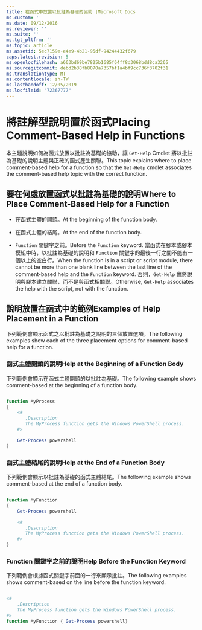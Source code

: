 ```yaml
---
title: 在函式中放置以批註為基礎的協助 |Microsoft Docs
ms.custom: ''
ms.date: 09/12/2016
ms.reviewer: ''
ms.suite: ''
ms.tgt_pltfrm: ''
ms.topic: article
ms.assetid: 5ec7159e-e4e9-4b21-95df-94244432f679
caps.latest.revision: 5
ms.openlocfilehash: a663bd69be7825b1685f64ff8d3068bdd8ca3265
ms.sourcegitcommit: debd2b38fb8070a7357bf1a4bf9cc736f3702f31
ms.translationtype: MT
ms.contentlocale: zh-TW
ms.lasthandoff: 12/05/2019
ms.locfileid: "72367777"
---
```

# <a name="placing-comment-based-help-in-functions"></a><span data-ttu-id="c5540-102">將註解型說明置於函式</span><span class="sxs-lookup"><span data-stu-id="c5540-102">Placing Comment-Based Help in Functions</span></span>

<span data-ttu-id="c5540-103">本主題說明如何為函式放置以批註為基礎的協助，讓 `Get-Help` Cmdlet 將以批註為基礎的說明主題與正確的函式產生關聯。</span><span class="sxs-lookup"><span data-stu-id="c5540-103">This topic explains where to place comment-based help for a function so that the `Get-Help` cmdlet associates the comment-based help topic with the correct function.</span></span>

## <a name="where-to-place-comment-based-help-for-a-function"></a><span data-ttu-id="c5540-104">要在何處放置函式以批註為基礎的說明</span><span class="sxs-lookup"><span data-stu-id="c5540-104">Where to Place Comment-Based Help for a Function</span></span>

- <span data-ttu-id="c5540-105">在函式主體的開頭。</span><span class="sxs-lookup"><span data-stu-id="c5540-105">At the beginning of the function body.</span></span>

- <span data-ttu-id="c5540-106">在函式主體的結尾。</span><span class="sxs-lookup"><span data-stu-id="c5540-106">At the end of the function body.</span></span>

- <span data-ttu-id="c5540-107">`Function` 關鍵字之前。</span><span class="sxs-lookup"><span data-stu-id="c5540-107">Before the `Function` keyword.</span></span> <span data-ttu-id="c5540-108">當函式在腳本或腳本模組中時，以批註為基礎的說明和 `Function` 關鍵字的最後一行之間不能有一個以上的空白行。</span><span class="sxs-lookup"><span data-stu-id="c5540-108">When the function is in a script or script module, there cannot be more than one blank line between the last line of the comment-based help and the `Function` keyword.</span></span> <span data-ttu-id="c5540-109">否則，`Get-Help` 會將說明與腳本建立關聯，而不是與函式相關聯。</span><span class="sxs-lookup"><span data-stu-id="c5540-109">Otherwise, `Get-Help` associates the help with the script, not with the function.</span></span>

## <a name="examples-of-help-placement-in-a-function"></a><span data-ttu-id="c5540-110">說明放置在函式中的範例</span><span class="sxs-lookup"><span data-stu-id="c5540-110">Examples of Help Placement in a Function</span></span>

 <span data-ttu-id="c5540-111">下列範例會顯示函式之以批註為基礎之說明的三個放置選項。</span><span class="sxs-lookup"><span data-stu-id="c5540-111">The following examples show each of the three placement options for comment-based help for a function.</span></span>

### <a name="help-at-the-beginning-of-a-function-body"></a><span data-ttu-id="c5540-112">函式主體開頭的說明</span><span class="sxs-lookup"><span data-stu-id="c5540-112">Help at the Beginning of a Function Body</span></span>

 <span data-ttu-id="c5540-113">下列範例會顯示在函式主體開頭的以批註為基礎。</span><span class="sxs-lookup"><span data-stu-id="c5540-113">The following example shows comment-based at the beginning of a function body.</span></span>

```powershell

function MyProcess
{
    <#
       .Description
       The MyProcess function gets the Windows PowerShell process.
    #>

    Get-Process powershell
}

```

### <a name="help-at-the-end-of-a-function-body"></a><span data-ttu-id="c5540-114">函式主體結尾的說明</span><span class="sxs-lookup"><span data-stu-id="c5540-114">Help at the End of a Function Body</span></span>

 <span data-ttu-id="c5540-115">下列範例會顯示以批註為基礎的函式主體結尾。</span><span class="sxs-lookup"><span data-stu-id="c5540-115">The following example shows comment-based at the end of a function body.</span></span>

```powershell

function MyFunction
{
    Get-Process powershell

    <#
       .Description
       The MyProcess function gets the Windows PowerShell process.
    #>
}

```

### <a name="help-before-the-function-keyword"></a><span data-ttu-id="c5540-116">Function 關鍵字之前的說明</span><span class="sxs-lookup"><span data-stu-id="c5540-116">Help Before the Function Keyword</span></span>

 <span data-ttu-id="c5540-117">下列範例會根據函式關鍵字前面的一行來顯示批註。</span><span class="sxs-lookup"><span data-stu-id="c5540-117">The following examples shows comment-based on the line before the function keyword.</span></span>

```powershell

<#
    .Description
    The MyProcess function gets the Windows PowerShell process.
#>
function MyFunction { Get-Process powershell}

```